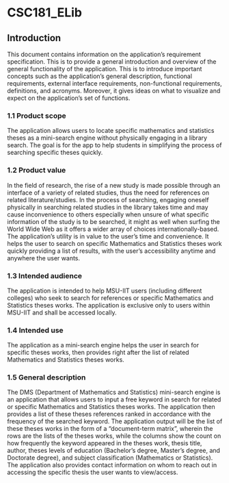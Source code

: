 # CSC181_ELib
## Introduction
This document contains information on the application’s requirement specification. This is to provide a general introduction and overview of the general functionality of the application. This is to introduce important concepts such as the application’s general description, functional requirements, external interface requirements, non-functional requirements, definitions, and acronyms. Moreover, it gives ideas on what to visualize and expect on the application’s set of functions.


### 1.1 Product scope
The application allows users to locate specific mathematics and statistics theses as a mini-search engine without physically engaging in a library search. The goal is for the app to help students in simplifying the process of searching specific theses quickly. 

### 1.2 Product value
In the field of research, the rise of a new study is made possible through an interface of a variety of related studies, thus the need for references on related literature/studies. In the process of searching, engaging oneself physically in searching related studies in the library takes time and may cause inconvenience to others especially when unsure of what specific information of the study is to be searched, it might as well when surfing the World Wide Web as it offers a wider array of choices internationally-based. The application’s utility is in value to the user’s time and convenience. It helps the user to search on specific Mathematics and Statistics theses work quickly providing a list of results, with the user’s accessibility anytime and anywhere the user wants.

### 1.3 Intended audience
The application is intended to help MSU-IIT users (including different colleges) who seek to search for references or specific Mathematics and Statistics theses works. The application is exclusive only to users within MSU-IIT and shall be accessed locally.

### 1.4 Intended use
The application as a mini-search engine helps the user in search for specific theses works, then provides right after the list of related Mathematics and Statistics theses works.

### 1.5 General description
The DMS (Department of Mathematics and Statistics) mini-search engine is an application that allows users to input a free keyword in search for related or specific Mathematics and Statistics theses works. The application then provides a list of these theses references ranked in accordance with the frequency of the searched keyword. The application output will be the list of these theses works in the form of a “document-term matrix”, wherein the rows are the lists of the theses works, while the columns show the count on how frequently the keyword appeared in the theses work, thesis title, author, theses levels of education (Bachelor’s degree, Master’s degree, and Doctorate degree), and subject classification (Mathematics or Statistics).  The application also provides contact information on whom to reach out in accessing the specific thesis the user wants to view/access.
